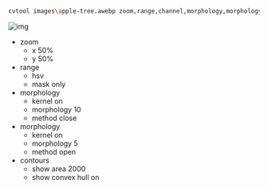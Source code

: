 ###
``` bash
cvtool images\apple-tree.awebp zoom,range,channel,morphology,morphology,contours
```
![img](https://img2024.cnblogs.com/blog/665551/202503/665551-20250303231630247-935422039.png)
* zoom
  * x 50%
  * y 50% 
* range
  * hsv
  * mask only
* morphology
  * kernel on
  * morphology 10
  * method close
* morphology
  * kernel on
  * morphology 5
  * method open
* contours
  * show area 2000
  * show convex hull on         
